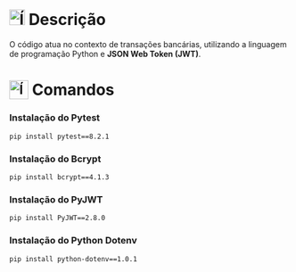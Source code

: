 # <img src="https://github.com/user-attachments/assets/caabfdf0-0f9e-44a3-8200-c6579fe87887" alt="Ícone de descrição" width="28"> Descrição
O código atua no contexto de transações bancárias, utilizando a linguagem de programação Python e **JSON Web Token (JWT)**.

# <sub><img src="https://github.com/user-attachments/assets/2bd91f82-43a7-44c6-8fb3-eaa3ca20089e" alt="Ícone do terminal" width="34"></sub> Comandos
### Instalação do Pytest
```
pip install pytest==8.2.1
```
### Instalação do Bcrypt
```
pip install bcrypt==4.1.3
```
### Instalação do PyJWT
```
pip install PyJWT==2.8.0
```
### Instalação do Python Dotenv
```
pip install python-dotenv==1.0.1
```
